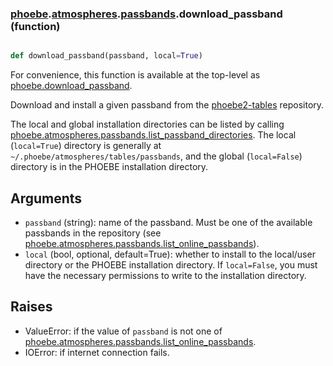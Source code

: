 ### [phoebe](phoebe.md).[atmospheres](phoebe.atmospheres.md).[passbands](phoebe.atmospheres.passbands.md).download_passband (function)


```py

def download_passband(passband, local=True)

```



For convenience, this function is available at the top-level as
[phoebe.download_passband](phoebe.download_passband.md).

Download and install a given passband from the
[phoebe2-tables](https://github.com/phoebe-project/phoebe2-tables) repository.

The local and global installation directories can be listed by calling
[phoebe.atmospheres.passbands.list_passband_directories](phoebe.atmospheres.passbands.list_passband_directories.md).  The local
(`local=True`) directory is generally at
`~/.phoebe/atmospheres/tables/passbands`, and the global (`local=False`)
directory is in the PHOEBE installation directory.

Arguments
----------
* `passband` (string): name of the passband.  Must be one of the available
    passbands in the repository (see
    [phoebe.atmospheres.passbands.list_online_passbands](phoebe.atmospheres.passbands.list_online_passbands.md)).
* `local` (bool, optional, default=True): whether to install to the local/user
    directory or the PHOEBE installation directory.  If `local=False`, you
    must have the necessary permissions to write to the installation
    directory.

Raises
--------
* ValueError: if the value of `passband` is not one of
    [phoebe.atmospheres.passbands.list_online_passbands](phoebe.atmospheres.passbands.list_online_passbands.md).
* IOError: if internet connection fails.

